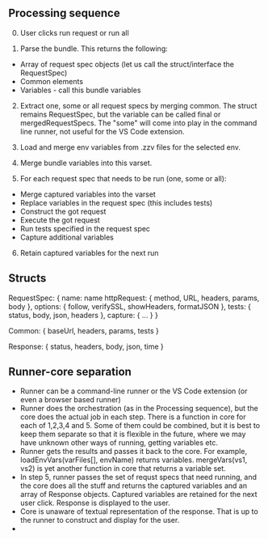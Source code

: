 Processing sequence
-------------------
0. User clicks run request or run all

1. Parse the bundle. This returns the following:
  - Array of request spec objects (let us call the struct/interface the RequestSpec)
  - Common elements
  - Variables - call this bundle variables

2. Extract one, some or all request specs by merging common. The struct remains RequestSpec, but the variable can be called final or mergedRequestSpecs. The "some" will come into play in the command line runner, not useful for the VS Code extension.

3. Load and merge env variables from .zzv files for the selected env.

4. Merge bundle variables into this varset.

5. For each request spec that needs to be run (one, some or all):
  - Merge captured variables into the varset
  - Replace variables in the request spec (this includes tests)
  - Construct the got request
  - Execute the got request
  - Run tests specified in the request spec
  - Capture additional variables

6. Retain captured variables for the next run

Structs
-------
RequestSpec: {
    name: name
    httpRequest: {
        method, URL, headers, params, body
    },
    options: {
        follow, verifySSL, showHeaders, formatJSON
    },
    tests: {
        status, body, json, headers
    },
    capture: {
        ...
    }
}

Common: {
    baseUrl, headers, params, tests
}

Response: {
    status, headers, body, json, time
}

Runner-core separation
----------------------
* Runner can be a command-line runner or the VS Code extension (or even a browser based runner)
* Runner does the orchestration (as in the Processing sequence), but the core does the actual job in each step. There is a function in core for each of 1,2,3,4 and 5. Some of them could be combined, but it is best to keep them separate so that it is flexible in the future, where we may have unknown other ways of running, getting variables etc.
* Runner gets the results and passes it back to the core. For example, loadEnvVars(varFiles[], envName) returns variables. mergeVars(vs1, vs2) is yet another function in core that returns a variable set.
* In step 5, runner passes the set of requst specs that need running, and the core does all the stuff and returns the captured variables and an array of Response objects. Captured variables are retained for the next user click. Response is displayed to the user.
* Core is unaware of textual representation of the response. That is up to the runner to construct and display for the user.
* 
